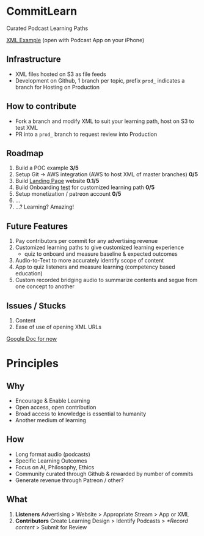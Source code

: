 # CommitLearn
Curated Podcast Learning Paths

[XML Example](https://s3.amazonaws.com/aws-website-matt-fe1iw/ai-podcasts-img.xml) (open with Podcast App on your iPhone)

## Infrastructure
* XML files hosted on S3 as file feeds
* Development on Github, 1 branch per topic, prefix `prod_` indicates a branch for Hosting on Production

## How to contribute
* Fork a branch and modify XML to suit your learning path, host on S3 to test XML
* PR into a `prod_` branch to request review into Production

## Roadmap
1. Build a POC example **3/5**
1. Setup Git -> AWS integration (AWS to host XML of master branches) **0/5**
1. Build [Landing Page](https://s3.amazonaws.com/aws-website-matt-fe1iw/index.html) website **0.1/5**
1. Build Onboarding [test](https://www.typeform.com/help/create-a-quiz/) for customized learning path **0/5**
1. Setup monetization / patreon account **0/5**
1. ...
1. ...? Learning? Amazing!

## Future Features
1. Pay contributors per commit for any advertising revenue
1. Customized learning paths to give customized learning experience
   * quiz to onboard and measure baseline & expected outcomes
1. Audio-to-Text to more accurately identify scope of content
1. App to quiz listeners and measure learning (competency based education)
1. Custom recorded bridging audio to summarize contents and segue from one concept to another

## Issues / Stucks
1. Content
1. Ease of use of opening XML URLs


[Google Doc for now](https://docs.google.com/spreadsheets/d/1KaFdfvQieXUIvZQYRpBuDB2mJC7Ol5nqYB-CgscENa4/edit#gid=0)


# Principles 
## Why
* Encourage & Enable Learning
* Open access, open contribution
* Broad access to knowledge is essential to humanity
* Another medium of learning

## How
* Long format audio (podcasts)
* Specific Learning Outcomes
* Focus on AI, Philosophy, Ethics
* Community curated through Github & rewarded by number of commits
* Generate revenue through Patreon / other?

## What
1. **Listeners** Advertising > Website > Appropriate Stream > App or XML
1. **Contributors** Create Learning Design > Identify Podcasts > *\*Record content* > Submit for Review 
